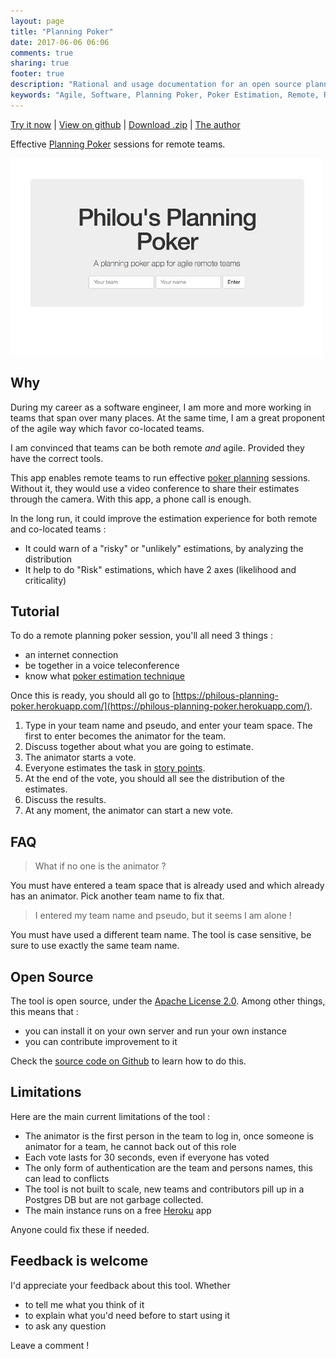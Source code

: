 ```yaml
---
layout: page
title: "Planning Poker"
date: 2017-06-06 06:06
comments: true
sharing: true
footer: true
description: "Rational and usage documentation for an open source planning poker web app"
keywords: "Agile, Software, Planning Poker, Poker Estimation, Remote, Remote Teams"
---
```

[Try it now](https://philous-planning-poker.herokuapp.com/) | [View on github](https://github.com/philou/planning-poker) | [Download .zip](https://github.com/philou/planning-poker/archive/master.zip) | [The author](http://philippe.bourgau.net)

Effective [Planning Poker](https://en.wikipedia.org/wiki/Planning_poker) sessions for remote teams.

[![Screenshot of the tool](../imgs/planning-poker/screenshot.jpg)](https://philous-planning-poker.herokuapp.com/)

## Why

During my career as a software engineer, I am more and more working in teams that span over many places. At the same time, I am a great proponent of the agile way which favor co-located teams.

I am convinced that teams can be both remote *and* agile. Provided they have the correct tools.

This app enables remote teams to run effective [poker planning](https://en.wikipedia.org/wiki/Planning_poker) sessions. Without it, they would use a video conference to share their estimates through the camera. With this app, a phone call is enough.

In the long run, it could improve the estimation experience for both remote and co-located teams :

* It could warn of a "risky" or "unlikely" estimations, by analyzing the distribution
* It help to do "Risk" estimations, which have 2 axes (likelihood and criticality)

## Tutorial

To do a remote planning poker session, you'll all need 3 things :

* an internet connection
* be together in a voice teleconference
* know what [poker estimation technique](https://en.wikipedia.org/wiki/Planning_poker)

Once this is ready, you should all go to [https://philous-planning-poker.herokuapp.com/](https://philous-planning-poker.herokuapp.com/).

1. Type in your team name and pseudo, and enter your team space. The first to enter becomes the animator for the team.
2. Discuss together about what you are going to estimate.
3. The animator starts a vote.
4. Everyone estimates the task in [story points](https://www.mountaingoatsoftware.com/blog/what-are-story-points).
5. At the end of the vote, you should all see the distribution of the estimates.
6. Discuss the results. 
7. At any moment, the animator can start a new vote.

[//]: # (Here is a video demonstrating how the different contributors interact : TODO video)

## FAQ

> What if no one is the animator ?

You must have entered a team space that is already used and which already has an animator. Pick another team name to fix that.

> I entered my team name and pseudo, but it seems I am alone !

You must have used a different team name. The tool is case sensitive, be sure to use exactly the same team name.

## Open Source

The tool is open source, under the [Apache License 2.0](https://www.apache.org/licenses/LICENSE-2.0). Among other things, this means that :

* you can install it on your own server and run your own instance
* you can contribute improvement to it

Check the [source code on Github](https://github.com/philou/planning-poker) to learn how to do this.

## Limitations

Here are the main current limitations of the tool :

* The animator is the first person in the team to log in, once someone is animator for a team, he cannot back out of this role
* Each vote lasts for 30 seconds, even if everyone has voted
* The only form of authentication are the team and persons names, this can lead to conflicts
* The tool is not built to scale, new teams and contributors pill up in a Postgres DB but are not garbage collected.
* The main instance runs on a free [Heroku](https://www.heroku.com/) app

Anyone could fix these if needed.

## Feedback is welcome

I'd appreciate your feedback about this tool. Whether

* to tell me what you think of it
* to explain what you'd need before to start using it
* to ask any question

Leave a comment !
